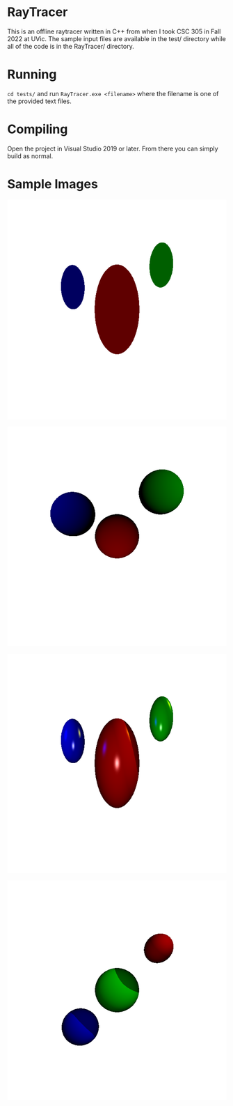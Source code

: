 # RayTracer
This is an offline raytracer written in C++ from when I took CSC 305 in Fall 2022 at UVic. The sample input files are available in the test/ directory while all of the code is in the RayTracer/ directory.

# Running
`cd tests/` and run `RayTracer.exe <filename>` where the filename is one of the provided text files.

# Compiling
Open the project in Visual Studio 2019 or later. From there you can simply build as normal.

# Sample Images

![alt text](https://github.com/brennanmcmicking/raytracer/blob/main/ambient.png?raw=true)

![alt text](https://github.com/brennanmcmicking/raytracer/blob/main/diffuse.png?raw=true)

![alt text](https://github.com/brennanmcmicking/raytracer/blob/main/parsing.png?raw=true)

![alt text](https://github.com/brennanmcmicking/raytracer/blob/main/shadow.png?raw=true)
